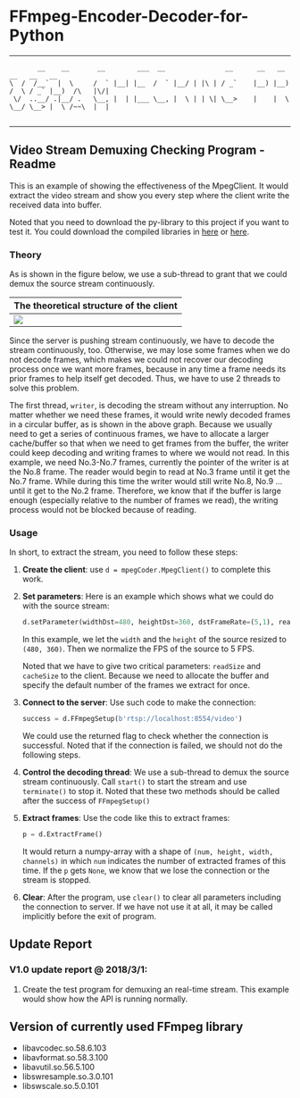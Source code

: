 # FFmpeg-Encoder-Decoder-for-Python

*****
```
       __    __       __        ___  __               __      __   __   __   __   __             
\  /  /__`  |  \     /  ` |__| |__  /  ` |__/ | |\ | / _`    |__) |__) /  \ / _` |__)  /\   |\/| 
 \/  ..__/ .|__/ .   \__, |  | |___ \__, |  \ | | \| \__>    |    |  \ \__/ \__> |  \ /~~\  |  | 
                                                                                                 
```
*****

## Video Stream Demuxing Checking Program - Readme

This is an example of showing the effectiveness of the MpegClient. It would extract the video stream and show you every step where the client write the received data into buffer.

Noted that you need to download the py-library to this project if you want to test it. You could download the compiled libraries in [here][main] or [here][release].

### Theory

As is shown in the figure below, we use a sub-thread to grant that we could demux the source stream continuously.

| The theoretical structure of the client |
| ------ |
|![][theory-show]|

Since the server is pushing stream continuously, we have to decode the stream continuously, too. Otherwise, we may lose some frames when we do not decode frames, which makes we could not recover our decoding process once we want more frames, because in any time a frame needs its prior frames to help itself get decoded. Thus, we have to use 2 threads to solve this problem.

The first thread, `writer`, is decoding the stream without any interruption. No matter whether we need these frames, it would write newly decoded frames in a circular buffer, as is shown in the above graph. Because we usually need to get a series of continuous frames, we have to allocate a larger cache/buffer so that when we need to get frames from the buffer, the writer could keep decoding and writing frames to where we would not read. In this example, we need No.3-No.7 frames, currently the pointer of the writer is at the No.8 frame. The reader would begin to read at No.3 frame until it get the No.7 frame. While during this time the writer would still write No.8, No.9 ... until it get to the No.2 frame. Therefore, we know that if the buffer is large enough (especially relative to the number of frames we read), the writing process would not be blocked because of reading.

### Usage

In short, to extract the stream, you need to follow these steps:

1. **Create the client**: use `d = mpegCoder.MpegClient()` to complete this work.

2. **Set parameters**: Here is an example which shows what we could do with the source stream:
    
    ```python
    d.setParameter(widthDst=480, heightDst=360, dstFrameRate=(5,1), readSize=5, cacheSize=12)
    ```
    
    In this example, we let the `width` and the `height` of the source resized to `(480, 360)`. Then we normalize the FPS of the source to 5 FPS. 
    
    Noted that we have to give two critical parameters: `readSize` and `cacheSize` to the client. Because we need to allocate the buffer and specify the default number of the frames we extract for once.
    
3. **Connect to the server**: Use such code to make the connection:
    
    ```python
    success = d.FFmpegSetup(b'rtsp://localhost:8554/video')
    ```
    
    We could use the returned flag to check whether the connection is successful. Noted that if the connection is failed, we should not do the following steps.
    
4. **Control the decoding thread**: We use a sub-thread to demux the source stream continuously. Call `start()` to start the stream and use `terminate()` to stop it. Noted that these two methods should be called after the success of `FFmpegSetup()`

5. **Extract frames**: Use the code like this to extract frames:
    
    ```python
    p = d.ExtractFrame()
    ```
    
    It would return a numpy-array with a shape of `(num, height, width, channels)` in which `num` indicates the number of extracted frames of this time. If the `p` gets `None`, we know that we lose the connection or the stream is stopped.
    
6. **Clear**: After the program, use `clear()` to clear all parameters including the connection to server. If we have not use it at all, it may be called implicitly before the exit of program.

## Update Report
 
### V1.0 update report @ 2018/3/1:
1. Create the test program for demuxing an real-time stream. This example would show how the API is  running normally.
 
## Version of currently used FFmpeg library
* libavcodec.so.58.6.103
* libavformat.so.58.3.100
* libavutil.so.56.5.100
* libswresample.so.3.0.101
* libswscale.so.5.0.101

[main]:https://cainmagi.github.io/FFmpeg-Encoder-Decoder-for-Python/ "main page"
[release]:https://github.com/cainmagi/FFmpeg-Encoder-Decoder-for-Python/releases "release page"
[theory-show]:display/client_show.png